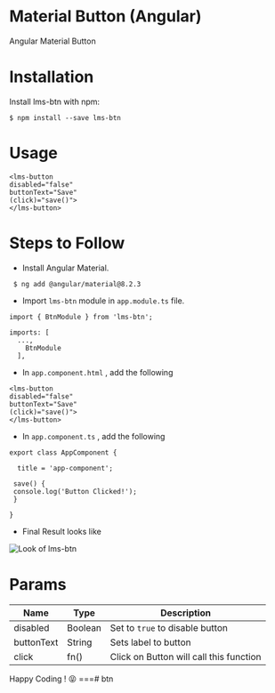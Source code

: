 Material Button (Angular)
===
Angular Material Button

Installation
====
Install lms-btn with npm:
```
$ npm install --save lms-btn
```

Usage
===
```
<lms-button 
disabled="false"  
buttonText="Save" 
(click)="save()">
</lms-button>
```
Steps to Follow 
===
* Install Angular Material.
```
 $ ng add @angular/material@8.2.3
```
* Import ```lms-btn``` module in ```app.module.ts``` file.
```
import { BtnModule } from 'lms-btn';

imports: [
  ...,
    BtnModule
  ],
```
* In ```app.component.html``` , add the following 

```
<lms-button 
disabled="false"  
buttonText="Save" 
(click)="save()">
</lms-button>
```
* In ```app.component.ts``` , add the following 

```
export class AppComponent {
  
  title = 'app-component';
 
 save() {
 console.log('Button Clicked!');
 }

}
```
* Final Result looks like 

![Look of lms-btn](https://raw.githubusercontent.com/renu0627/lms-button/master/src/assets/lms-btn.png)



Params
===

 Name| Type | Description
------------ | ------------- | -------------
disabled | Boolean | Set to ```true``` to disable button
buttonText | String | Sets label to button
click | fn() | Click on Button will call this function



Happy Coding ! :stuck_out_tongue_closed_eyes:
===# btn

